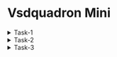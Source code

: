# Vsdquadron Mini
<details>
<summary>Task-1</summary>

+ Install Oracle Virtual Machine
+ install Ubuntu 20.04 on VM

<details>
    <summary> Install Riscv GNU Toolchain</summary>

  ```bash 
    git clone https://github.com/riscv/riscv-gnu-toolchain
    sudo apt-get install autoconf automake autotools-dev curl python3 python3-pip libmpc-dev libmpfr-dev libgmp-dev gawk build-essential bison flex texinfo gperf libtool   
    patchutils bc zlib1g-dev libexpat-dev ninja-build git cmake libglib2.0-dev
    ./configure --prefix=/opt/riscv
    make
  ```
![image](https://github.com/Amrutha3515/RISC-V/assets/150571663/9a6bbd49-9c43-4ec2-8590-fdd2ba1445b6)
</details>

<details>
 <summary>Install Yosys</summary>
	
```
git clone git@github.com:YosysHQ/yosys.git
sudo apt-get install build-essential clang bison flex \
	libreadline-dev gawk tcl-dev libffi-dev git \
	graphviz xdot pkg-config python3 libboost-system-dev \
	libboost-python-dev libboost-filesystem-dev zlib1g-dev
cd yosys
mkdir build
cd build
make -f ../Makefile -j
```
![image](https://github.com/Amrutha3515/RISC-V/assets/150571663/c4bb02b9-5454-4a3d-8dc1-da1420c8f27e)
</details>
<details>
<summary>Install Iverilog</summary>
  ```
  sudo apt-get install iverilog
  ```
  ![image](https://github.com/Amrutha3515/RISC-V/assets/150571663/1e635984-51f3-4533-b73b-646754abd8bd)
</details>
<details>
<summary> Install gtkwave</summary>
```
sudo apt-get install gtkwave
```
![image](https://github.com/Amrutha3515/RISC-V/assets/150571663/9122d695-2e38-40f3-8949-601ebab8d46b)
</details>
</details>
<details>
<summary>Task-2</summary> 
	
+ Identify instruction type and exact 32-bit instruction code in the instruction type format.
  
  RV32I can be divided into six basic instruction formats. R-type instructions for register-register operations, an I-type instructions for immediate and load operations, and S-type instructions for store operations. B-type instructions for conditional branch operations. U-type instructions for long immediate and J-type instructions for unconditional jumps.

  ![WhatsApp Image 2024-02-22 at 17 29 06_b1e00065](https://github.com/Amrutha3515/RISC-V/assets/150571663/e06834ef-90e6-4b81-8ce4-9c720aff2562)
  
 +  add r6, r2, r1 	= R type instruction
+ sub r7, r1, r2	= R type instruction
+ and r8, r1, r3	= R type instruction
 + or r9, r2, r5	= R type instruction
+ xor r10, r1, r4	= R type instruction
+ slt r11, r2, r4	= R type instruction
+ addi r12, r4, 5	= I type instruction
+ sw r3, r1, 2		= S type instruction
+ lw r13, r1, 2		= I type instruction
+ beq r0, r0, 15	= B type instruction
+ bne r0, r1, 20	= B type instruction
 ``` 
add r6, r2, r1
0000000	00001	00010	000	00110	0110011

sub r7, r1, r2

0100000	0010	00001	000	00111	0110011

and r8, r1, r3
0000000	0011	00001	111	01000	0110011

or r9, r2, r5
0000000	0101	00010	110	01001	0110011

xor r10, r1, r4

0000000	0100	00001	100	01010	0110011

slt r11, r2, r4

0000000	0100	00010	010	01011	0110011

addi r12, r4, 5

00000000101	00100	000	01100	0010011

sw r3, r1, 2 

0000000	0001	00011	010	01110	1100011
```
</details>

<details>
	<summary>Task-3</summary>
	
 + compiled the c code of sumof 1 to 5 numbers in gcc 

 ![image](https://github.com/Amrutha3515/RISC-V/assets/150571663/f60d4a74-826c-41b4-8ed7-0574124c64ba)

+ After compiling, we can see disassembply code generated using RISC-V Objdmp
```
 riscv64-unknown-elf-objdump -d sum1ton.o | less
 ```
 ![image](https://github.com/Amrutha3515/RISC-V/assets/150571663/8b42a705-7b4a-47af-8d79-424bec8cf5e1)


</details>









